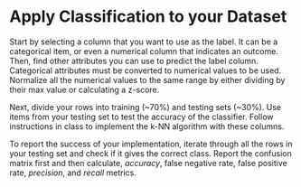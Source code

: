 # Apply Classification to your Dataset

Start by selecting a column that you want to use as the label. It can be a categorical item, or even a numerical column that indicates an outcome. Then, find other attributes you can use to predict the label column. Categorical attributes must be converted to numerical values to be used. Normalize all the numerical values to the same range by either dividing by their max value or calculating a z-score.

Next, divide your rows into training (~70%) and testing sets (~30%). Use items from your testing set to test the accuracy of the classifier. Follow instructions in class to implement the k-NN algorithm with these columns.

To report the success of your implementation, iterate through all the rows in your testing set and check if it gives the correct class. Report the confusion matrix first and then calculate, *accuracy*, false negative rate, false positive rate, *precision*, and *recall* metrics.

